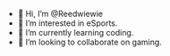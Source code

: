 - 👋 Hi, I’m @Reedwiewie
- 👀 I’m interested in eSports.
- 🌱 I’m currently learning coding.
- 💞️ I’m looking to collaborate on gaming.

<!---
Reedwiewie/Reedwiewie is a ✨ special ✨ repository because its `README.md` (this file) appears on your GitHub profile.
You can click the Preview link to take a look at your changes.
--->
